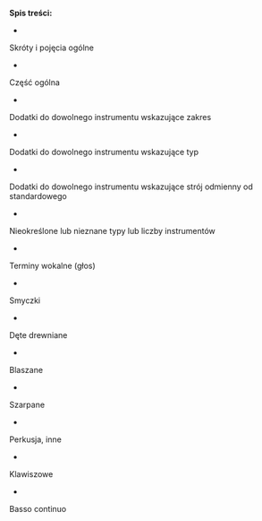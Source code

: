 **Spis treści:**

- 

 Skróty i pojęcia ogólne

  - 

Część ogólna

  - 

Dodatki do dowolnego instrumentu wskazujące zakres

  - 

Dodatki do dowolnego instrumentu wskazujące typ

  - 

Dodatki do dowolnego instrumentu wskazujące strój odmienny od standardowego

  - 

Nieokreślone lub nieznane typy lub liczby instrumentów

- 

Terminy wokalne (głos)

- 

Smyczki

- 

Dęte drewniane

- 

Blaszane

- 

Szarpane

- 

Perkusja, inne

- 

Klawiszowe

- 

Basso continuo